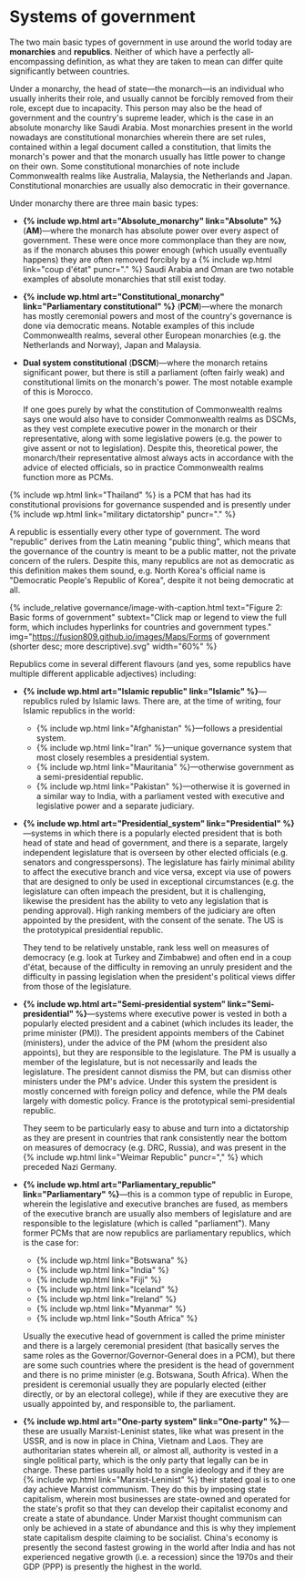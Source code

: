 Systems of government
=====================

The two main basic types of government in use around the world today are **monarchies** and **republics**. Neither of which have a perfectly all-encompassing definition, as what they are taken to mean can differ quite significantly between countries.

Under a monarchy, the head of state&mdash;the monarch&mdash;is an individual who usually inherits their role, and usually cannot be forcibly removed from their role, except due to incapacity. This person may also be the head of government and the country's supreme leader, which is the case in an absolute monarchy like Saudi Arabia. Most monarchies present in the world nowadays are constitutional monarchies wherein there are set rules, contained within a legal document called a constitution, that limits the monarch's power and that the monarch usually has little power to change on their own. Some constitutional monarchies of note include Commonwealth realms like Australia, Malaysia, the Netherlands and Japan. Constitutional monarchies are usually also democratic in their governance.

Under monarchy there are three main basic types:

* **{% include wp.html art="Absolute_monarchy" link="Absolute" %}** (**AM**)&mdash;where the monarch has absolute power over every aspect of government. These were once more commonplace than they are now, as if the monarch abuses this power enough (which usually eventually happens) they are often removed forcibly by a {% include wp.html link="coup d'état" puncr="." %} Saudi Arabia and Oman are two notable examples of absolute monarchies that still exist today.
* **{% include wp.html art="Constitutional_monarchy" link="Parliamentary constitutional" %}** (**PCM**)&mdash;where the monarch has mostly ceremonial powers and most of the country's governance is done via democratic means. Notable examples of this include Commonwealth realms, several other European monarchies (e.g. the Netherlands and Norway), Japan and Malaysia.
* **Dual system constitutional** (**DSCM**)&mdash;where the monarch retains significant power, but there is still a parliament (often fairly weak) and constitutional limits on the monarch's power. The most notable example of this is Morocco.

    If one goes purely by what the constitution of Commonwealth realms says one would also have to consider Commonwealth realms as DSCMs, as they vest complete executive power in the monarch or their representative, along with some legislative powers (e.g. the power to give assent or not to legislation). Despite this, theoretical power, the monarch/their representative almost always acts in accordance with the advice of elected officials, so in practice Commonwealth realms function more as PCMs.


{% include wp.html link="Thailand" %} is a PCM that has had its constitutional provisions for governance suspended and is presently under {% include wp.html link="military dictatorship" puncr="." %}

A republic is essentially every other type of government. The word "republic" derives from the Latin meaning "public thing", which means that the governance of the country is meant to be a public matter, not the private concern of the rulers. Despite this, many republics are not as democratic as this definition makes them sound, e.g. North Korea's official name is "Democratic People's Republic of Korea", despite it not being democratic at all.

{% include_relative governance/image-with-caption.html text="Figure 2: Basic forms of government" subtext="Click map or legend to view the full form, which includes hyperlinks for countries and government types." img="https://fusion809.github.io/images/Maps/Forms of government (shorter desc; more descriptive).svg" width="60%" %}

Republics come in several different flavours (and yes, some republics have multiple different applicable adjectives) including:

* **{% include wp.html art="Islamic republic" link="Islamic" %}**&mdash;republics ruled by Islamic laws. There are, at the time of writing, four Islamic republics in the world:

    - {% include wp.html link="Afghanistan" %}&mdash;follows a presidential system.
    - {% include wp.html link="Iran" %}&mdash;unique governance system that most closely resembles a presidential system.
    - {% include wp.html link="Mauritania" %}&mdash;otherwise government as a semi-presidential republic.
    - {% include wp.html link="Pakistan" %}&mdash;otherwise it is governed in a similar way to India, with a parliament vested with executive and legislative power and a separate judiciary.

<!-- Presidential -->

* **{% include wp.html art="Presidential_system" link="Presidential" %}**&mdash;systems in which there is a popularly elected president that is both head of state and head of government, and there is a separate, largely independent legislature that is overseen by other elected officials (e.g. senators and congresspersons). The legislature has fairly minimal ability to affect the executive branch and vice versa, except via use of powers that are designed to only be used in exceptional circumstances (e.g. the legislature can often impeach the president, but it is challenging, likewise the president has the ability to veto any legislation that is pending approval). High ranking members of the judiciary are often appointed by the president, with the consent of the senate. The US is the prototypical presidential republic.

    They tend to be relatively unstable, rank less well on measures of democracy (e.g. look at Turkey and Zimbabwe) and often end in a coup d'état, because of the difficulty in removing an unruly president and the difficulty in passing legislation when the president's political views differ from those of the legislature.

<!-- Semi-presidential -->
* **{% include wp.html art="Semi-presidential system" link="Semi-presidential" %}**&mdash;systems where executive power is vested in both a popularly elected president and a cabinet (which includes its leader, the prime minister (PM)). The president appoints members of the Cabinet (ministers), under the advice of the PM (whom the president also appoints), but they are responsible to the legislature. The PM is usually a member of the legislature, but is not necessarily and leads the legislature. The president cannot dismiss the PM, but can dismiss other ministers under the PM's advice. Under this system the president is mostly concerned with foreign policy and defence, while the PM deals largely with domestic policy. France is the prototypical semi-presidential republic.

    They seem to be particularly easy to abuse and turn into a dictatorship as they are present in countries that rank consistently near the bottom on measures of democracy (e.g. DRC, Russia), and was present in the {% include wp.html link="Weimar Republic" puncr="," %} which preceded Nazi Germany.

<!-- Parliamentary -->
* **{% include wp.html art="Parliamentary_republic" link="Parliamentary" %}**&mdash;this is a common type of republic in Europe, wherein the legislative and executive branches are fused, as members of the executive branch are usually also members of legislature and are responsible to the legislature (which is called "parliament"). Many former PCMs that are now republics are parliamentary republics, which is the case for:

    - {% include wp.html link="Botswana" %}
    - {% include wp.html link="India" %}
    - {% include wp.html link="Fiji" %}
    - {% include wp.html link="Iceland" %}
    - {% include wp.html link="Ireland" %}
    - {% include wp.html link="Myanmar" %}
    - {% include wp.html link="South Africa" %}

    Usually the executive head of government is called the prime minister and there is a largely ceremonial president (that basically serves the same roles as the Governor/Governor-General does in a PCM), but there are some such countries where the president is the head of government and there is no prime minister (e.g. Botswana, South Africa). When the president is ceremonial usually they are popularly elected (either directly, or by an electoral college), while if they are executive they are usually appointed by, and responsible to, the parliament.

<!-- One-party -->
* **{% include wp.html art="One-party system" link="One-party" %}**&mdash;these are usually Marxist-Leninist states, like what was present in the USSR, and is now in place in China, Vietnam and Laos. They are authoritarian states wherein all, or almost all, authority is vested in a single political party, which is the only party that legally can be in charge. These parties usually hold to a single ideology and if they are {% include wp.html link="Marxist-Leninist" %} their stated goal is to one day achieve Marxist communism. They do this by imposing state capitalism, wherein most businesses are state-owned and operated for the state's profit so that they can develop their capitalist economy and create a state of abundance. Under Marxist thought communism can only be achieved in a state of abundance and this is why they implement state capitalism despite claiming to be socialist. China's economy is presently the second fastest growing in the world after India and has not experienced negative growth (i.e. a recession) since the 1970s and their GDP (PPP) is presently the highest in the world.